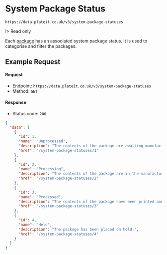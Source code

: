 # System Package Status

`https://data.plateit.co.uk/v3/system-package-statuses`

!> Read only

Each [package](/objects/order-package.md) has an associated system package status. It is used to categorise and filter the packages.

## Example Request

<!-- tabs:start -->

#### **Request**

* Endpoint: `https://data.plateit.co.uk/v3/system-package-statuses`
* Method: `GET`

#### **Response**

* Status code: `200`

```json
{
  "data": [
    {
      "id": 1,
      "name": "Unprocessed",
      "description": "The contents of the package are awaiting manufacture.",
      "href": "/system-package-statuses/1"
    },
    {
      "id": 2,
      "name": "Processing",
      "description": "The contents of the package are in the manufacture queue.",
      "href": "/system-package-statuses/2"
    },
    {
      "id": 3,
      "name": "Processed",
      "description": "The contents of the package have been printed and/or picked.",
      "href": "/system-package-statuses/3"
    },
    {
      "id": 4,
      "name": "Held",
      "description": "The package has been placed on hold.",
      "href": "/system-package-statuses/4"
    }
  ]
}
```

<!-- tabs:end -->